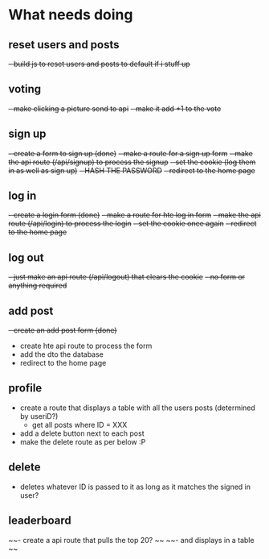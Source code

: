 # What needs doing

## reset users and posts
~~- build js to reset users and posts to default if i stuff up~~

## voting
~~- make clicking a picture send to api~~
~~- make it add +1 to the vote~~

## sign up
~~- create a form to sign up (done)~~
~~- make a route for a sign up form~~
~~- make the api route (/api/signup) to process the signup~~
  ~~- set the cookie (log them in as well as sign up)~~
~~- HASH THE PASSWORD~~
~~- redirect to the home page~~

## log in
~~- create a login form (done)~~
~~- make a route for hte log in form~~
~~- make the api route (/api/login) to process the login~~
  ~~- set the cookie once again~~
~~- redirect to the home page~~

## log out
~~- just make an api route (/api/logout) that clears the cookie~~
  ~~- no form or anything required~~

## add post
~~- create an add post form (done)~~
- create hte api route to process the form
- add the dto the database
- redirect to the home page

## profile
- create a route that displays a table with all the users posts (determined by useriD?)
  - get all posts where ID = XXX
- add a delete button next to each post
- make the delete route as per below :P

## delete
- deletes whatever ID is passed to it as long as it matches the signed in user?


## leaderboard
~~- create a api route that pulls the top 20? ~~
~~- and displays in a table ~~
